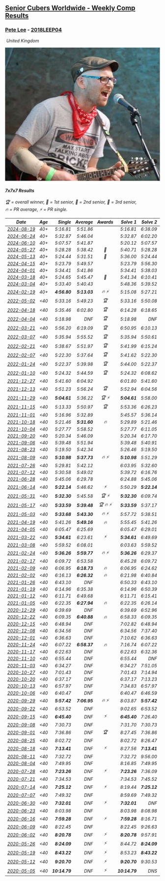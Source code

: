 <style>table {white-space: nowrap;}</style>
<link rel="stylesheet" type="text/css" href="/scw-comp/css/flags.css" />

## [Senior Cubers Worldwide - Weekly Comp Results](/scw-comp/results/)
### [Pete Lee](README.md) - [2018LEEP04](https://www.worldcubeassociation.org/persons/2018LEEP04?event=777)

<i class="flag flag-GB" />&nbsp;United Kingdom

![Pete Lee](1574700550.jpg)

#### 7x7x7 Results

<span style="white-space: nowrap;">🏆 = overall winner</span>, <span style="white-space: nowrap;">🥇 = 1st senior</span>, <span style="white-space: nowrap;">🥈 = 2nd senior</span>, <span style="white-space: nowrap;">🥉 = 3rd senior</span>, <span style="white-space: nowrap;">🔥 = PR average</span>, <span style="white-space: nowrap;">⚡ = PR single</span>.

| Date | Age | Single | Average | Awards | Solve 1 | Solve 2 | Solve 3 | Video |
| :--: | :--: | --: | --: | :--: | --: | --: | --: | :-- |
| [2024-08-19](../../results/2024-08-19/777.md) | 40+ | 5:16.81 | 5:51.86 |  | 5:16.81 | 6:38.09 | 5:40.67 | [Desktop](https://www.facebook.com/events/969856414942868/permalink/978134280781748) / [Mobile](https://m.facebook.com/events/969856414942868?view=permalink&id=978134280781748) |
| [2024-06-24](../../results/2024-06-24/777.md) | 40+ | 5:32.87 | 5:46.04 |  | 5:32.87 | 6:02.20 | 5:43.04 | [Desktop](https://www.facebook.com/events/500485402410682/permalink/508784921580730) / [Mobile](https://m.facebook.com/events/500485402410682?view=permalink&id=508784921580730) |
| [2024-06-10](../../results/2024-06-10/777.md) | 40+ | 5:07.57 | 5:41.87 |  | 5:20.12 | 5:07.57 | 6:37.93 | [Desktop](https://www.facebook.com/events/804039971828225/permalink/807230441509178) / [Mobile](https://m.facebook.com/events/804039971828225?view=permalink&id=807230441509178) |
| [2024-05-27](../../results/2024-05-27/777.md) | 40+ | 5:28.28 | 5:38.42 | 🥉 | 5:40.71 | 5:28.28 | 5:46.27 | [Desktop](https://www.facebook.com/events/476090921456450/permalink/483925240673018) / [Mobile](https://m.facebook.com/events/476090921456450?view=permalink&id=483925240673018) |
| [2024-05-13](../../results/2024-05-13/777.md) | 40+ | 5:24.44 | 5:31.51 | 🥈 | 5:36.00 | 5:24.44 | 5:34.09 | [Desktop](https://www.facebook.com/events/849366597233542/permalink/858596862977182) / [Mobile](https://m.facebook.com/events/849366597233542?view=permalink&id=858596862977182) |
| [2024-04-15](../../results/2024-04-15/777.md) | 40+ | 5:23.79 | 5:49.57 |  | 5:23.79 | 5:56.30 | 6:08.62 | [Desktop](https://www.facebook.com/events/824973009507415/permalink/828605245810858) / [Mobile](https://m.facebook.com/events/824973009507415?view=permalink&id=828605245810858) |
| [2024-04-01](../../results/2024-04-01/777.md) | 40+ | 5:34.41 | 5:41.86 |  | 5:34.41 | 5:38.03 | 5:53.15 | [Desktop](https://www.facebook.com/events/3767623586842150/permalink/3771458169792025) / [Mobile](https://m.facebook.com/events/3767623586842150?view=permalink&id=3771458169792025) |
| [2024-03-18](../../results/2024-03-18/777.md) | 40+ | 5:24.65 | 5:45.47 | 🥉 | 5:41.34 | 6:10.41 | 5:24.65 | [Desktop](https://www.facebook.com/events/386186517521787/permalink/394157196724719) / [Mobile](https://m.facebook.com/events/386186517521787?view=permalink&id=394157196724719) |
| [2024-03-04](../../results/2024-03-04/777.md) | 40+ | 5:33.40 | 5:40.43 |  | 5:48.36 | 5:39.52 | 5:33.40 | [Desktop](https://www.facebook.com/events/3564311457163699/permalink/3569723529955825) / [Mobile](https://m.facebook.com/events/3564311457163699?view=permalink&id=3569723529955825) |
| [2024-02-19](../../results/2024-02-19/777.md) | 40+ | **4:56.80** | **5:13.03** | 🔥 ⚡ | 5:15.08 | 5:27.21 | **4:56.80** | [Desktop](https://www.facebook.com/events/937364477878870/permalink/944352010513450) / [Mobile](https://m.facebook.com/events/937364477878870?view=permalink&id=944352010513450) |
| [2022-05-02](../../results/2022-05-02/777.md) | <40 | 5:33.16 | 5:49.23 | 🏆 | 5:33.16 | 5:50.08 | 6:04.45 | [Desktop](https://www.facebook.com/events/766988371376362/permalink/772113537530512) / [Mobile](https://m.facebook.com/events/766988371376362?view=permalink&id=772113537530512) |
| [2022-04-18](../../results/2022-04-18/777.md) | <40 | 5:35.46 | 6:02.80 | 🏆 | 6:14.28 | 6:18.65 | 5:35.46 | [Desktop](https://www.facebook.com/events/651121915952604/permalink/659239931807469) / [Mobile](https://m.facebook.com/events/651121915952604?view=permalink&id=659239931807469) |
| [2022-04-04](../../results/2022-04-04/777.md) | <40 | 5:18.98 | DNF | 🏆 | 5:18.98 | DNF | DNS | [Desktop](https://www.facebook.com/events/405703218032158/permalink/413131543955992) / [Mobile](https://m.facebook.com/events/405703218032158?view=permalink&id=413131543955992) |
| [2022-03-21](../../results/2022-03-21/777.md) | <40 | 5:56.20 | 6:19.09 | 🏆 | 6:50.95 | 6:10.13 | 5:56.20 | [Desktop](https://www.facebook.com/events/498666361787423/permalink/507084567612269) / [Mobile](https://m.facebook.com/events/498666361787423?view=permalink&id=507084567612269) |
| [2022-03-07](../../results/2022-03-07/777.md) | <40 | 5:35.94 | 5:55.52 | 🏆 | 5:35.94 | 5:50.61 | 6:20.02 | [Desktop](https://www.facebook.com/events/535512814493645/permalink/538472330864360) / [Mobile](https://m.facebook.com/events/535512814493645?view=permalink&id=538472330864360) |
| [2022-02-21](../../results/2022-02-21/777.md) | <40 | 5:38.67 | 5:51.97 | 🏆 | 5:41.99 | 6:15.24 | 5:38.67 | [Desktop](https://www.facebook.com/events/627504321814800/permalink/631345871430645) / [Mobile](https://m.facebook.com/events/627504321814800?view=permalink&id=631345871430645) |
| [2022-02-07](../../results/2022-02-07/777.md) | <40 | 5:22.30 | 5:37.64 | 🏆 | 5:41.62 | 5:22.30 | 5:49.01 | [Desktop](https://www.facebook.com/events/348205073823528/permalink/355675289743173) / [Mobile](https://m.facebook.com/events/348205073823528?view=permalink&id=355675289743173) |
| [2022-01-24](../../results/2022-01-24/777.md) | <40 | 5:22.37 | 5:39.98 | 🏆 | 5:44.00 | 5:22.37 | 5:53.58 | [Desktop](https://www.facebook.com/events/344062540912272/permalink/348853793766480) / [Mobile](https://m.facebook.com/events/344062540912272?view=permalink&id=348853793766480) |
| [2022-01-10](../../results/2022-01-10/777.md) | <40 | 5:24.32 | 5:44.59 | 🏆 | 5:24.32 | 6:08.62 | 5:40.84 | [Desktop](https://www.facebook.com/events/895021754505723/permalink/902424663765432) / [Mobile](https://m.facebook.com/events/895021754505723?view=permalink&id=902424663765432) |
| [2021-12-27](../../results/2021-12-27/777.md) | <40 | 5:41.60 | 6:04.92 |  | 6:01.80 | 5:41.60 | 6:31.37 | [Desktop](https://www.facebook.com/events/364077578855426/permalink/372170078046176) / [Mobile](https://m.facebook.com/events/364077578855426?view=permalink&id=372170078046176) |
| [2021-12-13](../../results/2021-12-13/777.md) | <40 | 5:51.23 | 5:56.24 | 🏆 | 5:52.94 | 6:04.56 | 5:51.23 | [Desktop](https://www.facebook.com/events/924976574796430/permalink/928185627808858) / [Mobile](https://m.facebook.com/events/924976574796430?view=permalink&id=928185627808858) |
| [2021-11-29](../../results/2021-11-29/777.md) | <40 | **5:04.61** | 5:36.22 | 🏆 ⚡ | **5:04.61** | 5:58.00 | 5:46.06 | [Desktop](https://www.facebook.com/events/293852429335502/permalink/297863382267740) / [Mobile](https://m.facebook.com/events/293852429335502?view=permalink&id=297863382267740) |
| [2021-11-15](../../results/2021-11-15/777.md) | <40 | 5:13.33 | 5:50.97 | 🏆 | 5:53.36 | 6:26.23 | 5:13.33 | [Desktop](https://www.facebook.com/events/1073199523496198/permalink/1076727423143408) / [Mobile](https://m.facebook.com/events/1073199523496198?view=permalink&id=1076727423143408) |
| [2021-11-01](../../results/2021-11-01/777.md) | <40 | 5:16.96 | 5:32.89 |  | 5:45.57 | 5:36.14 | 5:16.96 | [Desktop](https://www.facebook.com/events/1122485874951081/permalink/1126769517856050) / [Mobile](https://m.facebook.com/events/1122485874951081?view=permalink&id=1126769517856050) |
| [2021-10-18](../../results/2021-10-18/777.md) | <40 | 5:21.46 | **5:31.60** | 🔥 | 5:29.89 | 5:21.46 | 5:43.45 | [Desktop](https://www.facebook.com/events/917344582209340/permalink/922171375059994) / [Mobile](https://m.facebook.com/events/917344582209340?view=permalink&id=922171375059994) |
| [2021-10-04](../../results/2021-10-04/777.md) | <40 | 5:27.77 | 5:58.52 |  | 5:27.77 | 6:11.05 | 6:16.74 | [Desktop](https://www.facebook.com/events/150603127207792/permalink/158631706404934) / [Mobile](https://m.facebook.com/events/150603127207792?view=permalink&id=158631706404934) |
| [2021-09-20](../../results/2021-09-20/777.md) | <40 | 5:20.34 | 5:46.09 |  | 5:20.34 | 6:17.70 | 5:40.23 | [Desktop](https://www.facebook.com/events/4223726381008841/permalink/4246276212087191) / [Mobile](https://m.facebook.com/events/4223726381008841?view=permalink&id=4246276212087191) |
| [2021-09-06](../../results/2021-09-06/777.md) | <40 | 5:39.48 | 5:51.94 |  | 5:39.48 | 5:40.91 | 6:15.42 | [Desktop](https://www.facebook.com/events/899313470960376/permalink/903707523854304) / [Mobile](https://m.facebook.com/events/899313470960376?view=permalink&id=903707523854304) |
| [2021-08-23](../../results/2021-08-23/777.md) | <40 | 5:19.50 | 5:42.34 |  | 5:26.46 | 5:19.50 | 6:21.07 | [Desktop](https://www.facebook.com/events/1108693076205590/permalink/1117610135313884) / [Mobile](https://m.facebook.com/events/1108693076205590?view=permalink&id=1117610135313884) |
| [2021-08-09](../../results/2021-08-09/777.md) | <40 | **5:10.98** | **5:37.73** | 🔥 ⚡ | **5:10.98** | 5:51.29 | 5:50.92 | [Desktop](https://www.facebook.com/events/2863148610663733/permalink/2872147886430472) / [Mobile](https://m.facebook.com/events/2863148610663733?view=permalink&id=2872147886430472) |
| [2021-07-26](../../results/2021-07-26/777.md) | <40 | 5:29.81 | 5:42.12 |  | 6:03.95 | 5:32.60 | 5:29.81 | [Desktop](https://www.facebook.com/events/210838191047415/permalink/215894687208432) / [Mobile](https://m.facebook.com/events/210838191047415?view=permalink&id=215894687208432) |
| [2021-07-12](../../results/2021-07-12/777.md) | <40 | 5:30.58 | 5:49.02 |  | 5:39.72 | 6:16.76 | 5:30.58 | [Desktop](https://www.facebook.com/events/3019269651530977/permalink/3034392066685402) / [Mobile](https://m.facebook.com/events/3019269651530977?view=permalink&id=3034392066685402) |
| [2021-06-28](../../results/2021-06-28/777.md) | <40 | 5:45.06 | 6:29.78 |  | 6:24.88 | 5:45.06 | 7:19.41 | [Desktop](https://www.facebook.com/events/248738199926629/permalink/253447666122349) / [Mobile](https://m.facebook.com/events/248738199926629?view=permalink&id=253447666122349) |
| [2021-06-14](../../results/2021-06-14/777.md) | <40 | **5:22.14** | 5:46.62 | ⚡ | 5:50.29 | **5:22.14** | 6:07.43 | [Desktop](https://www.facebook.com/events/833966864162581/permalink/839530780272856) / [Mobile](https://m.facebook.com/events/833966864162581?view=permalink&id=839530780272856) |
| [2021-05-31](../../results/2021-05-31/777.md) | <40 | **5:32.30** | 5:45.58 | 🏆 ⚡ | **5:32.30** | 6:09.74 | 5:34.71 | [Desktop](https://www.facebook.com/events/1677723082618127/permalink/1683947765328992) / [Mobile](https://m.facebook.com/events/1677723082618127?view=permalink&id=1683947765328992) |
| [2021-05-17](../../results/2021-05-17/777.md) | <40 | **5:33.59** | **5:39.48** | 🏆 🔥 ⚡ | **5:33.59** | 5:37.17 | 5:47.67 | [Desktop](https://www.facebook.com/events/373354890741855/permalink/376528547091156) / [Mobile](https://m.facebook.com/events/373354890741855?view=permalink&id=376528547091156) |
| [2021-05-03](../../results/2021-05-03/777.md) | <40 | **5:33.68** | **5:43.30** | 🔥 ⚡ | 5:57.72 | 5:38.51 | **5:33.68** | [Desktop](https://www.facebook.com/events/158701836186375/permalink/159804866076072) / [Mobile](https://m.facebook.com/events/158701836186375?view=permalink&id=159804866076072) |
| [2021-04-19](../../results/2021-04-19/777.md) | <40 | 5:41.26 | **5:49.16** | 🔥 | 5:55.45 | 5:41.26 | 5:50.78 | [Desktop](https://www.facebook.com/events/1009195762821458/permalink/1010884729319228) / [Mobile](https://m.facebook.com/events/1009195762821458?view=permalink&id=1010884729319228) |
| [2021-04-05](../../results/2021-04-05/777.md) | <40 | 6:05.47 | 6:25.69 |  | 6:05.47 | 6:29.01 | 6:42.60 | [Desktop](https://www.facebook.com/events/2619499895016321/permalink/2624219284544382) / [Mobile](https://m.facebook.com/events/2619499895016321?view=permalink&id=2624219284544382) |
| [2021-03-22](../../results/2021-03-22/777.md) | <40 | **5:34.61** | 6:23.61 | ⚡ | **5:34.61** | 6:49.69 | 6:46.52 | [Desktop](https://www.facebook.com/events/2537500386546221/permalink/2543453125950947) / [Mobile](https://m.facebook.com/events/2537500386546221?view=permalink&id=2543453125950947) |
| [2021-03-08](../../results/2021-03-08/777.md) | <40 | 5:59.52 | 6:08.01 |  | 6:03.63 | 5:59.52 | 6:20.87 | [Desktop](https://www.facebook.com/events/161142189072151/permalink/165338531985850) / [Mobile](https://m.facebook.com/events/161142189072151?view=permalink&id=165338531985850) |
| [2021-02-24](../../results/2021-02-24/777.md) | <40 | **5:36.26** | **5:59.77** | 🔥 ⚡ | **5:36.26** | 6:29.37 | 5:53.67 | [Desktop](https://www.facebook.com/events/256148192722702/permalink/260029105667944) / [Mobile](https://m.facebook.com/events/256148192722702?view=permalink&id=260029105667944) |
| [2021-02-17](../../results/2021-02-17/777.md) | <40 | 6:09.72 | 6:53.58 |  | 6:45.28 | 6:09.72 | 7:45.73 | [Desktop](https://www.facebook.com/events/1341827372862028/permalink/1341996369511795) / [Mobile](https://m.facebook.com/events/1341827372862028?view=permalink&id=1341996369511795) |
| [2021-02-09](../../results/2021-02-09/777.md) | <40 | 6:06.95 | **6:18.73** | 🔥 | 6:06.95 | 6:24.62 | 6:24.62 | [Desktop](https://www.facebook.com/events/1072787469872680/permalink/1073219036496190) / [Mobile](https://m.facebook.com/events/1072787469872680?view=permalink&id=1073219036496190) |
| [2021-02-02](../../results/2021-02-02/777.md) | <40 | 6:16.13 | **6:26.32** | 🔥 | 6:21.98 | 6:40.84 | 6:16.13 | [Desktop](https://www.facebook.com/events/419241732746821/permalink/419287159408945) / [Mobile](https://m.facebook.com/events/419241732746821?view=permalink&id=419287159408945) |
| [2021-01-26](../../results/2021-01-26/777.md) | <40 | 6:43.10 | DNF |  | 6:50.33 | 6:43.10 | DNS | [Desktop](https://www.facebook.com/events/886756952081472/permalink/887218382035329) / [Mobile](https://m.facebook.com/events/886756952081472?view=permalink&id=887218382035329) |
| [2021-01-19](../../results/2021-01-19/777.md) | <40 | 6:14.96 | 6:35.38 |  | 6:14.96 | 6:50.39 | 6:40.80 | [Desktop](https://www.facebook.com/events/801984480354340/permalink/802187753667346) / [Mobile](https://m.facebook.com/events/801984480354340?view=permalink&id=802187753667346) |
| [2021-01-12](../../results/2021-01-12/777.md) | <40 | 6:11.71 | 6:49.68 |  | 6:11.71 | 6:15.41 | 8:01.93 | [Desktop](https://www.facebook.com/events/412251730086008/permalink/412314606746387) / [Mobile](https://m.facebook.com/events/412251730086008?view=permalink&id=412314606746387) |
| [2021-01-05](../../results/2021-01-05/777.md) | <40 | 6:22.35 | **6:27.94** | 🔥 | 6:22.35 | 6:26.14 | 6:35.32 | [Desktop](https://www.facebook.com/events/438895340619582/permalink/439380023904447) / [Mobile](https://m.facebook.com/events/438895340619582?view=permalink&id=439380023904447) |
| [2020-12-29](../../results/2020-12-29/777.md) | <40 | 6:39.69 | DNF |  | 6:39.69 | 6:52.96 | DNS | [Desktop](https://www.facebook.com/events/1086076581855919/permalink/1086717395125171) / [Mobile](https://m.facebook.com/events/1086076581855919?view=permalink&id=1086717395125171) |
| [2020-12-22](../../results/2020-12-22/777.md) | <40 | 6:09.35 | **6:40.88** | 🔥 | 6:58.33 | 6:09.35 | 6:54.97 | [Desktop](https://www.facebook.com/events/202563571576862/permalink/203177928182093) / [Mobile](https://m.facebook.com/events/202563571576862?view=permalink&id=203177928182093) |
| [2020-12-15](../../results/2020-12-15/777.md) | <40 | 6:48.94 | DNF |  | 7:02.82 | 6:48.94 | DNS | [Desktop](https://www.facebook.com/events/380879093195746/permalink/381420603141595) / [Mobile](https://m.facebook.com/events/380879093195746?view=permalink&id=381420603141595) |
| [2020-12-08](../../results/2020-12-08/777.md) | <40 | 6:34.56 | DNF |  | 6:34.56 | 7:37.40 | DNS | [Desktop](https://www.facebook.com/events/209111367450307/permalink/209640974064013) / [Mobile](https://m.facebook.com/events/209111367450307?view=permalink&id=209640974064013) |
| [2020-12-01](../../results/2020-12-01/777.md) | <40 | 6:36.63 | DNF |  | 7:10.62 | 6:36.63 | DNS | [Desktop](https://www.facebook.com/events/1067911153659963/permalink/1068503993600679) / [Mobile](https://m.facebook.com/events/1067911153659963?view=permalink&id=1068503993600679) |
| [2020-11-24](../../results/2020-11-24/777.md) | <40 | 6:07.22 | **6:58.37** | 🔥 | 7:16.74 | 6:07.22 | 7:31.16 | [Desktop](https://www.facebook.com/events/383885642947563/permalink/384439569558837) / [Mobile](https://m.facebook.com/events/383885642947563?view=permalink&id=384439569558837) |
| [2020-11-17](../../results/2020-11-17/777.md) | <40 | 6:22.63 | DNF |  | 6:22.63 | 6:32.36 | DNF | [Desktop](https://www.facebook.com/events/385577379164063/permalink/386223265766141) / [Mobile](https://m.facebook.com/events/385577379164063?view=permalink&id=386223265766141) |
| [2020-11-10](../../results/2020-11-10/777.md) | <40 | 6:55.44 | DNF |  | 6:55.44 | DNF | DNS | [Desktop](https://www.facebook.com/events/2956286364603224/permalink/2959388970959630) / [Mobile](https://m.facebook.com/events/2956286364603224?view=permalink&id=2959388970959630) |
| [2020-11-03](../../results/2020-11-03/777.md) | <40 | 6:34.27 | DNF |  | 6:34.27 | 7:51.05 | DNS | [Desktop](https://www.facebook.com/events/391709741873523/permalink/395460404831790) / [Mobile](https://m.facebook.com/events/391709741873523?view=permalink&id=395460404831790) |
| [2020-10-27](../../results/2020-10-27/777.md) | <40 | 7:01.43 | DNF |  | 7:01.43 | 7:14.94 | DNS | [Desktop](https://www.facebook.com/events/1621959871298390/permalink/1623987867762257) / [Mobile](https://m.facebook.com/events/1621959871298390?view=permalink&id=1623987867762257) |
| [2020-10-20](../../results/2020-10-20/777.md) | <40 | 6:37.17 | DNF |  | 6:37.17 | 7:13.23 | DNS | [Desktop](https://www.facebook.com/events/758279974902955/permalink/763046381092981) / [Mobile](https://m.facebook.com/events/758279974902955?view=permalink&id=763046381092981) |
| [2020-10-13](../../results/2020-10-13/777.md) | <40 | 6:57.97 | DNF |  | 7:34.83 | 6:57.97 | DNS | [Desktop](https://www.facebook.com/events/746942356162446/permalink/748066532716695) / [Mobile](https://m.facebook.com/events/746942356162446?view=permalink&id=748066532716695) |
| [2020-10-06](../../results/2020-10-06/777.md) | <40 | 6:40.47 | DNF |  | 6:40.47 | 6:46.59 | DNS | [Desktop](https://www.facebook.com/events/2766581680255939/permalink/2767374376843336) / [Mobile](https://m.facebook.com/events/2766581680255939?view=permalink&id=2767374376843336) |
| [2020-09-29](../../results/2020-09-29/777.md) | <40 | **5:57.42** | **7:06.95** | 🔥 ⚡ | 8:03.87 | **5:57.42** | 7:19.56 | [Desktop](https://www.facebook.com/events/427181104911253/permalink/427800921515938) / [Mobile](https://m.facebook.com/events/427181104911253?view=permalink&id=427800921515938) |
| [2020-09-22](../../results/2020-09-22/777.md) | <40 | 6:53.52 | DNF |  | 9:02.65 | 6:53.52 | DNS | [Desktop](https://www.facebook.com/events/342541897161786/permalink/345621073520535) / [Mobile](https://m.facebook.com/events/342541897161786?view=permalink&id=345621073520535) |
| [2020-09-15](../../results/2020-09-15/777.md) | <40 | **6:45.40** | DNF | ⚡ | **6:45.40** | 7:26.40 | DNS | [Desktop](https://www.facebook.com/events/655903882008117/permalink/656542655277573) / [Mobile](https://m.facebook.com/events/655903882008117?view=permalink&id=656542655277573) |
| [2020-09-08](../../results/2020-09-08/777.md) | <40 | 7:30.73 | DNF |  | 7:31.70 | 7:30.73 | DNS | [Desktop](https://www.facebook.com/events/342884623427933/permalink/343555376694191) / [Mobile](https://m.facebook.com/events/342884623427933?view=permalink&id=343555376694191) |
| [2020-09-01](../../results/2020-09-01/777.md) | <40 | 7:36.86 | DNF | 🏆 | 8:27.45 | 7:36.86 | DNS | [Desktop](https://www.facebook.com/events/987180995036806/permalink/987907018297537) / [Mobile](https://m.facebook.com/events/987180995036806?view=permalink&id=987907018297537) |
| [2020-08-25](../../results/2020-08-25/777.md) | <40 | 8:02.72 | DNF |  | 8:02.72 | 8:26.47 | DNS | [Desktop](https://www.facebook.com/events/375269430142971/permalink/375911616745419) / [Mobile](https://m.facebook.com/events/375269430142971?view=permalink&id=375911616745419) |
| [2020-08-18](../../results/2020-08-18/777.md) | <40 | **7:13.41** | DNF | ⚡ | 8:27.56 | **7:13.41** | DNS | [Desktop](https://www.facebook.com/events/3231806576868309/permalink/3234247696624197) / [Mobile](https://m.facebook.com/events/3231806576868309?view=permalink&id=3234247696624197) |
| [2020-08-11](../../results/2020-08-11/777.md) | <40 | 7:32.72 | DNF |  | 7:32.72 | 9:56.00 | DNS | [Desktop](https://www.facebook.com/events/1112228215845470/permalink/1112929269108698) / [Mobile](https://m.facebook.com/events/1112228215845470?view=permalink&id=1112929269108698) |
| [2020-08-04](../../results/2020-08-04/777.md) | <40 | 7:49.95 | DNF |  | 8:16.85 | 7:49.95 | DNS | [Desktop](https://www.facebook.com/events/770016233779888/permalink/770697843711727) / [Mobile](https://m.facebook.com/events/770016233779888?view=permalink&id=770697843711727) |
| [2020-07-28](../../results/2020-07-28/777.md) | <40 | **7:23.26** | DNF | ⚡ | **7:23.26** | 7:36.09 | DNS | [Desktop](https://www.facebook.com/events/299658408049797/permalink/300258301323141) / [Mobile](https://m.facebook.com/events/299658408049797?view=permalink&id=300258301323141) |
| [2020-07-21](../../results/2020-07-21/777.md) | <40 | 7:34.53 | DNF |  | 7:34.53 | 7:45.52 | DNS | [Desktop](https://www.facebook.com/events/3081159145282455/permalink/3082287351836301) / [Mobile](https://m.facebook.com/events/3081159145282455?view=permalink&id=3082287351836301) |
| [2020-07-14](../../results/2020-07-14/777.md) | <40 | **7:25.12** | DNF | ⚡ | 8:19.44 | **7:25.12** | DNS | [Desktop](https://www.facebook.com/events/2729568740635198/permalink/2729818147276924) / [Mobile](https://m.facebook.com/events/2729568740635198?view=permalink&id=2729818147276924) |
| [2020-07-07](../../results/2020-07-07/777.md) | <40 | 7:49.32 | DNF |  | 8:59.69 | 7:49.32 | DNS | [Desktop](https://www.facebook.com/events/307625317040136/permalink/307844723684862) / [Mobile](https://m.facebook.com/events/307625317040136?view=permalink&id=307844723684862) |
| [2020-06-30](../../results/2020-06-30/777.md) | <40 | **7:32.01** | DNF | ⚡ | **7:32.01** | DNF | DNS | [Desktop](https://www.facebook.com/events/284746466306313/permalink/285013929612900) / [Mobile](https://m.facebook.com/events/284746466306313?view=permalink&id=285013929612900) |
| [2020-06-23](../../results/2020-06-23/777.md) | <40 | 8:03.98 | DNF |  | 8:03.98 | 8:08.98 | DNS | [Desktop](https://www.facebook.com/events/268636114456043/permalink/268844034435251) / [Mobile](https://m.facebook.com/events/268636114456043?view=permalink&id=268844034435251) |
| [2020-06-16](../../results/2020-06-16/777.md) | <40 | **7:59.28** | DNF | ⚡ | **7:59.28** | 8:16.71 | DNS | [Desktop](https://www.facebook.com/events/256188575607890/permalink/256481515578596) / [Mobile](https://m.facebook.com/events/256188575607890?view=permalink&id=256481515578596) |
| [2020-06-09](../../results/2020-06-09/777.md) | <40 | 8:22.45 | DNF |  | 8:22.45 | 9:26.63 | DNS | [Desktop](https://www.facebook.com/events/1130228284009045/permalink/1130482110650329) / [Mobile](https://m.facebook.com/events/1130228284009045?view=permalink&id=1130482110650329) |
| [2020-06-02](../../results/2020-06-02/777.md) | <40 | **8:20.78** | DNF | ⚡ | **8:20.78** | 9:57.91 | DNS | [Desktop](https://www.facebook.com/events/573401076937046/permalink/573717050238782) / [Mobile](https://m.facebook.com/events/573401076937046?view=permalink&id=573717050238782) |
| [2020-05-26](../../results/2020-05-26/777.md) | <40 | **8:24.09** | DNF | ⚡ | 8:44.72 | **8:24.09** | DNS | [Desktop](https://www.facebook.com/events/637852836799991/permalink/638057023446239) / [Mobile](https://m.facebook.com/events/637852836799991?view=permalink&id=638057023446239) |
| [2020-05-19](../../results/2020-05-19/777.md) | <40 | **8:43.22** | DNF | ⚡ | 8:53.23 | **8:43.22** | DNS | [Desktop](https://www.facebook.com/events/201300894172579/permalink/201442917491710) / [Mobile](https://m.facebook.com/events/201300894172579?view=permalink&id=201442917491710) |
| [2020-05-12](../../results/2020-05-12/777.md) | <40 | **9:20.70** | DNF | ⚡ | **9:20.70** | 9:30.53 | DNS | [Desktop](https://www.facebook.com/events/276138643524223/permalink/276380270166727) / [Mobile](https://m.facebook.com/events/276138643524223?view=permalink&id=276380270166727) |
| [2020-05-05](../../results/2020-05-05/777.md) | <40 | **10:14.79** | DNF | ⚡ | **10:14.79** | DNS | DNS | [Desktop](https://www.facebook.com/events/557526585195168/permalink/557744185173408) / [Mobile](https://m.facebook.com/events/557526585195168?view=permalink&id=557744185173408) |


<!-- Global site tag (gtag.js) - Google Analytics -->
<script async src="https://www.googletagmanager.com/gtag/js?id=UA-86348435-3"></script>
<script>window.dataLayer = window.dataLayer || []; function gtag() {dataLayer.push(arguments);} gtag('js', new Date()); gtag('config', 'UA-86348435-3');</script>
